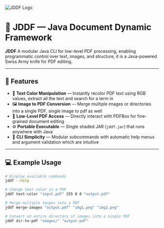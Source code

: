 ![JDDF Logo](assets/jddf.png)

# 🧩 JDDF — Java Document Dynamic Framework

**JDDF** A modular Java CLI for low-level PDF processing, enabling programmatic control over text, images, and structure, it is a Java-powered Swiss Army knife for PDF editing.

---

## 🚀 Features
- 🎨 **Text Color Manipulation** — Instantly recolor PDF text using RGB values, extract all the text and search for a term in   
- 🖼️ **Image to PDF Conversion** — Merge multiple images or directories into a single PDF, single image to pdf as well  
- 🧠 **Low-Level PDF Access** — Directly interact with PDFBox for fine-grained document editing  
- ⚙️ **Portable Executable** — Single shaded JAR (`jddf.jar`) that runs anywhere with Java  
- 🧰 **CLI Simplicity** — Modular subcommands with automatic help menus and argument validation which are intuitive 

---

## 💻 Example Usage

```bash
# Display available commands
jddf --help

# Change text color in a PDF
jddf text-color "input.pdf" 255 0 0 "output.pdf"

# Merge multiple images into a PDF
jddf merge-images "output.pdf" "img1.png" "img2.png" 

# Convert an entire directory of images into a single PDF
jddf dir-to-pdf "images/" "output.pdf"
